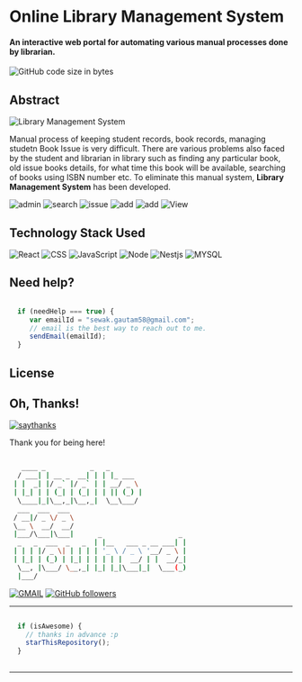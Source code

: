 # Online Library Management System
#### An interactive web portal for automating various manual processes done by librarian.

 ![GitHub code size in bytes](https://img.shields.io/github/languages/code-size/Hitex-Solution/Library-Management-System.svg?logo=git&style=social)

## Abstract

![Library Management System](https://img.shields.io/badge/library--management-system-orange.svg?style=flat-square) 

Manual process of keeping student records, book records, managing studetn Book Issue is very difficult. There are various problems also faced by the student and librarian in library such as finding any particular book, old issue books details,  for what time this book will be available, searching of books using ISBN number etc. To eliminate this manual system, **Library Management System** has been developed. 


![admin](https://img.shields.io/badge/admin-setting-teal.svg?style=flat-square) 
![search](https://img.shields.io/badge/seacrh-books-yellowgreen.svg?style=flat-square)
![issue](https://img.shields.io/badge/issue-books-ff69b4.svg?style=flat-square)
![add](https://img.shields.io/badge/add-students-dodgerblue.svg?style=flat-square) 
![add](https://img.shields.io/badge/add-books-orange.svg?style=flat-square) 
![View](https://img.shields.io/badge/view-studentdetails-dodgerblue.svg?style=flat-square) 


## Technology Stack Used

![React](https://img.shields.io/badge/react-react-orange.svg?logo=react&style=flat-square) 
![CSS](https://img.shields.io/badge/frontend-css-yellowgreen.svg?logo=css3&style=flat-square)
![JavaScript](https://img.shields.io/badge/frontend-Javascript-ff69b4.svg?logo=javascript&style=flat-square)
![Node](https://img.shields.io/badge/backend-php-blue.svg?logo=javascript&style=flat-square) 
![Nestjs](https://img.shields.io/badge/backend-php-blue.svg?logo=javascript&style=flat-square) 
![MYSQL](https://img.shields.io/badge/database-mysql-lightgray.svg?logo=mysql&logoColor=white&style=flat-square) 


## Need help?

```javascript

  if (needHelp === true) {
     var emailId = "sewak.gautam58@gmail.com";
     // email is the best way to reach out to me.
     sendEmail(emailId);
  }

```

## License

<!-- [![GitHub license](https://img.shields.io/github/license/Hitex-Solution/Library-Management-System.svg?style=social&logo=github)](https://github.com/vinitshahdeo/Library-Management-System/blob/master/LICENSE) [![Author](https://img.shields.io/static/v1.svg?label=Author&message=@vinitshahdeo&logo=github&style=social)](https://github.com/vinitshahdeo) -->


## Oh, Thanks!

[![saythanks](https://img.shields.io/badge/say-thanks-ff69b4.svg)](https://facebook.com/vinit.shahdeo) 


Thank you for being here!

```bash

   ____ _           _   _                   
  / ___| | __ _  __| | | |_ ___             
 | |  _| |/ _` |/ _` | | __/ _ \            
 | |_| | | (_| | (_| | | || (_) |           
  \____|_|\__,_|\__,_|  \__\___/            
  ___  ___  ___                             
 / __|/ _ \/ _ \                            
 \__ \  __/  __/                            
 |___/\___|\___|      _                   _ 
  _   _  ___  _   _  | |__   ___ _ __ ___| |
 | | | |/ _ \| | | | | '_ \ / _ \ '__/ _ \ |
 | |_| | (_) | |_| | | | | |  __/ | |  __/_|
  \__, |\___/ \__,_| |_| |_|\___|_|  \___(_)
  |___/                                     


```

[![GMAIL](https://img.shields.io/static/v1.svg?label=send&message=sewak.gautam58@gmail.com&color=red&logo=gmail&style=social)](https://www.github.com/sewakgautam) [![GitHub followers](https://img.shields.io/github/followers/sewakgautam.svg?label=Follow&style=social)](https://github.com/vinitshahdeo/)

------

```javascript

  if (isAwesome) {
    // thanks in advance :p
    starThisRepository();
  }
  
```

-------
